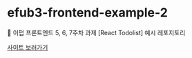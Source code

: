 # efub3-frontend-example-2

💛 이펍 프론트엔드 5, 6, 7주차 과제 [React Todolist] 예시 레포지토리

[사이트 보러가기](efub-todolist.vercel.app)
